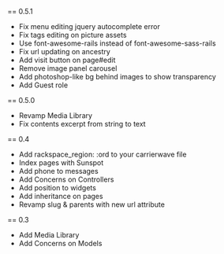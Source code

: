 == 0.5.1

- Fix menu editing jquery autocomplete error
- Fix tags editing on picture assets
- Use font-awesome-rails instead of font-awesome-sass-rails
- Fix url updating on ancestry
- Add visit button on page#edit
- Remove image panel carousel
- Add photoshop-like bg behind images to show transparency
- Add Guest role

== 0.5.0

- Revamp Media Library
- Fix contents excerpt from string to text

== 0.4

- Add rackspace_region: :ord to your carrierwave file
- Index pages with Sunspot
- Add phone to messages
- Add Concerns on Controllers
- Add position to widgets
- Add inheritance on pages
- Revamp slug & parents with new url attribute

== 0.3

- Add Media Library
- Add Concerns on Models